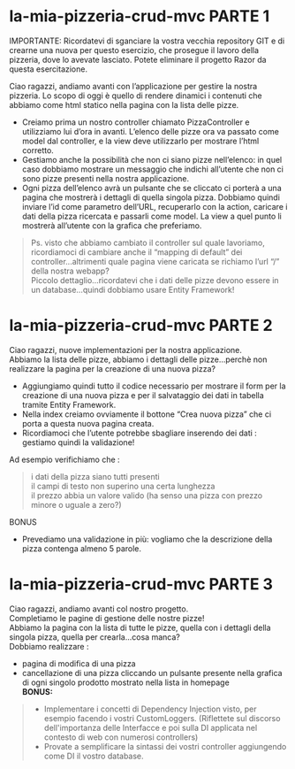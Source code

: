 # la-mia-pizzeria-crud-mvc  PARTE 1
IMPORTANTE: Ricordatevi di sganciare la vostra vecchia repository GIT e di crearne una nuova per questo esercizio, che prosegue il lavoro della pizzeria, dove lo avevate lasciato. Potete eliminare il progetto Razor da questa esercitazione.  

Ciao ragazzi, andiamo avanti con l’applicazione per gestire la nostra pizzeria. Lo scopo di oggi è quello di rendere dinamici i contenuti che abbiamo come html statico nella pagina con la lista delle pizze.  
- Creiamo prima un nostro controller chiamato PizzaController e utilizziamo lui d’ora in avanti. L’elenco delle pizze ora va passato come model dal controller, e la view deve utilizzarlo per mostrare l’html corretto.  
- Gestiamo anche la possibilità che non ci siano pizze nell’elenco: in quel caso dobbiamo mostrare un messaggio che indichi all’utente che non ci sono pizze presenti nella nostra applicazione.  
- Ogni pizza dell’elenco avrà un pulsante che se cliccato ci porterà a una pagina che mostrerà i dettagli di quella singola pizza. Dobbiamo quindi inviare l’id come parametro dell’URL, recuperarlo con la action, caricare i dati della pizza ricercata e passarli come model. La view a quel punto li mostrerà all’utente con la grafica che preferiamo.  
> Ps. visto che abbiamo cambiato il controller sul quale lavoriamo, ricordiamoci di cambiare anche il “mapping di default” dei controller...altrimenti quale pagina viene caricata se richiamo l’url “/” della nostra webapp?  
Piccolo dettaglio…ricordatevi che i dati delle pizze devono essere in un database…quindi dobbiamo usare Entity Framework!
  
# la-mia-pizzeria-crud-mvc  PARTE 2
Ciao ragazzi, nuove implementazioni per la nostra applicazione.  
Abbiamo la lista delle pizze, abbiamo i dettagli delle pizze...perchè non realizzare la pagina per la creazione di una nuova pizza?  
- Aggiungiamo quindi tutto il codice necessario per mostrare il form per la creazione di una nuova pizza e per il salvataggio dei dati in tabella tramite Entity Framework.  
- Nella index creiamo ovviamente il bottone “Crea nuova pizza” che ci porta a questa nuova pagina creata.  
- Ricordiamoci che l’utente potrebbe sbagliare inserendo dei dati : gestiamo quindi la validazione!  
  
Ad esempio verifichiamo che :  
> i dati della pizza siano tutti presenti  
> il campi di testo non superino una certa lunghezza  
> il prezzo abbia un valore valido (ha senso una pizza con prezzo minore o uguale a zero?)  
  
BONUS  
- Prevediamo una validazione in più: vogliamo che la descrizione della pizza contenga almeno 5 parole.

  
# la-mia-pizzeria-crud-mvc PARTE 3   
Ciao ragazzi, andiamo avanti col nostro progetto.  
Completiamo le pagine di gestione delle nostre pizze!  
Abbiamo la pagina con la lista di tutte le pizze, quella con i dettagli della singola pizza, quella per crearla...cosa manca?  
Dobbiamo realizzare :  
- pagina di modifica di una pizza  
- cancellazione di una pizza cliccando un pulsante presente nella grafica di ogni singolo prodotto mostrato nella lista in homepage  
**BONUS:**  
> - Implementare i concetti di Dependency Injection visto, per esempio facendo i vostri CustomLoggers. (Riflettete sul discorso dell'importanza delle Interfacce e poi sulla DI applicata nel contesto di web con numerosi controllers)  
> - Provate a semplificare la sintassi dei vostri controller aggiungendo come DI il vostro database.


